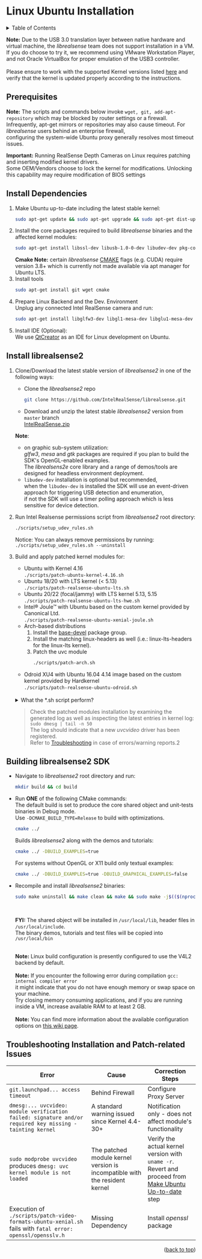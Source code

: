 <a name="readme-top"></a>

# Linux Ubuntu Installation

<!-- TABLE OF CONTENTS -->
<details>
  <summary>Table of Contents</summary>
  <ol>
    <li>
      <a href="#prerequisites">Prerequisites</a>
    </li>
    <li>
        <a href="#install-dependencies">Install Dependencies</a>
    </li>
    <li>
        <a href="#install-librealsense2">Install librealsense2</a>
    </li>
    <li>
        <a href="#building-librealsense2-sdk">Building librealsense2 SDK</a>
    </li>
    <li>
        <a href="#troubleshooting-installation-and-patch-related-issues">Troubleshooting Installation and Patch-related Issues</a>
    </li>
  </ol>
</details>

**Note:** Due to the USB 3.0 translation layer between native hardware and virtual machine, the *librealsense* team does not support installation in a VM. <br/>
If you do choose to try it, we recommend using VMware Workstation Player, and not Oracle VirtualBox for proper emulation of the USB3 controller.
<br/><br/> Please ensure to work with the supported Kernel versions listed [here](https://github.com/IntelRealSense/librealsense/releases/) and verify that the kernel is updated properly according to the instructions.

## Prerequisites

**Note:** The scripts and commands below invoke `wget, git, add-apt-repository` which may be blocked by router settings or a firewall. <br/>
Infrequently, apt-get mirrors or repositories may also cause timeout. For _librealsense_ users behind an enterprise firewall, <br/>
configuring the system-wide Ubuntu proxy generally resolves most timeout issues.

**Important:** Running RealSense Depth Cameras on Linux requires patching and inserting modified kernel drivers. <br/>
Some OEM/Vendors choose to lock the kernel for modifications. Unlocking this capability may require modification of BIOS settings

## Install Dependencies

1. Make Ubuntu up-to-date including the latest stable kernel:
   ```sh
   sudo apt-get update && sudo apt-get upgrade && sudo apt-get dist-upgrade
   ```
2. Install the core packages required to build _librealsense_ binaries and the affected kernel modules:
   ```sh
   sudo apt-get install libssl-dev libusb-1.0-0-dev libudev-dev pkg-config libgtk-3-dev cmake
   ```
   **Cmake Note:** certain _librealsense_ [CMAKE](https://cmake.org/download/) flags (e.g. CUDA) require version 3.8+ which is currently not made available via apt manager for Ubuntu LTS.
3. Install tools
   ```sh
   sudo apt-get install git wget cmake
   ```
4. Prepare Linux Backend and the Dev. Environment
   <br/>
   Unplug any connected Intel RealSense camera and run:
   <br/>
   ```sh
   sudo apt-get install libglfw3-dev libgl1-mesa-dev libglu1-mesa-dev at
   ```
5. Install IDE (Optional):
   <br/>
   We use [QtCreator](https://wiki.qt.io/Install_Qt_5_on_Ubuntu) as an IDE for Linux development on Ubuntu.

## Install librealsense2

1. Clone/Download the latest stable version of _librealsense2_ in one of the following ways:
   * Clone the _librealsense2_ repo
     ```sh
     git clone https://github.com/IntelRealSense/librealsense.git
     ```
   * Download and unzip the latest stable _librealsense2_ version from `master` branch <br/>
     [IntelRealSense.zip](https://github.com/IntelRealSense/librealsense/archive/master.zip)

   **Note**: <br/>
      * on graphic sub-system utilization: <br/>
      *glfw3*, *mesa* and *gtk* packages are required if you plan to build the SDK's OpenGL-enabled examples. <br/>
       The *librealsens2e* core library and a range of demos/tools are designed for headless environment deployment.
      * `libudev-dev` installation is optional but recommended, <br/>
        when the `libudev-dev` is installed the SDK will use an event-driven approach for triggering USB detection and enumeration, <br/>
        if not the SDK will use a timer polling approach which is less sensitive for device detection.

2. Run Intel Realsense permissions script from _librealsense2_ root directory:
   ```sh
   ./scripts/setup_udev_rules.sh
   ```
   Notice: You can always remove permissions by running: `./scripts/setup_udev_rules.sh --uninstall`

3. Build and apply patched kernel modules for:
   * Ubuntu with Kernel 4.16 <br/>
     `./scripts/patch-ubuntu-kernel-4.16.sh`
   * Ubuntu 18/20 with LTS kernel (< 5.13) <br/>
     `./scripts/patch-realsense-ubuntu-lts.sh`
   * Ubuntu 20/22 (focal/jammy) with LTS kernel 5.13, 5.15 <br/>
     `./scripts/patch-realsense-ubuntu-lts-hwe.sh`
   * Intel® Joule™ with Ubuntu based on the custom kernel provided by Canonical Ltd.  
     `./scripts/patch-realsense-ubuntu-xenial-joule.sh`
   * Arch-based distributions
     1. Install the [base-devel](https://www.archlinux.org/groups/x86_64/base-devel/) package group.
     2. Install the matching linux-headers as well (i.e.: linux-lts-headers for the linux-lts kernel).
     3. Patch the uvc module
        ```sh
        ./scripts/patch-arch.sh
        ```
   * Odroid XU4 with Ubuntu 16.04 4.14 image based on the custom kernel provided by Hardkernel
     <br/>
     `./scripts/patch-realsense-ubuntu-odroid.sh`
   
   <br/>
   <details>
   <summary>What the *.sh script perform?</summary>
      The script above will download, patch and build realsense-affected kernel modules (drivers).<br/>
      Then it will attempt to insert the patched module instead of the active one. If failed
      the original uvc modules will be restored.
   </details>

   >  Check the patched modules installation by examining the generated log as well as inspecting the latest entries in kernel log:<br />
       `sudo dmesg | tail -n 50`<br />
       The log should indicate that a new _uvcvideo_ driver has been registered.  
       Refer to [Troubleshooting](#troubleshooting-installation-and-patch-related-issues) in case of errors/warning reports.2
   
## Building librealsense2 SDK

  * Navigate to _librealsense2_ root directory and run:
    ```sh
    mkdir build && cd build
    ```
  * Run **ONE** of the following CMake commands:
    <br/>
    The default build is set to produce the core shared object and unit-tests binaries in Debug mode. <br/>
    Use `-DCMAKE_BUILD_TYPE=Release` to build with optimizations.
    ```sh
    cmake ../
    ```
    Builds _librealsense2_ along with the demos and tutorials:
    ```sh
    cmake ../ -DBUILD_EXAMPLES=true
    ```
    For systems without OpenGL or X11 build only textual examples:
    ```sh
    cmake ../ -DBUILD_EXAMPLES=true -DBUILD_GRAPHICAL_EXAMPLES=false
    ```
  * Recompile and install _librealsense2_ binaries:
    <br/>
    ```sh
    sudo make uninstall && make clean && make && sudo make -j$(($(nproc)-1)) install
    ```
    <br/>

    **FYI:** The shared object will be installed in `/usr/local/lib`, header files in `/usr/local/include`. <br/>
    The binary demos, tutorials and test files will be copied into `/usr/local/bin` <br/><br/>

    **Note:** Linux build configuration is presently configured to use the V4L2 backend by default. <br/><br/>
    **Note:** If you encounter the following error during compilation `gcc: internal compiler error` <br/>
    it might indicate that you do not have enough memory or swap space on your machine. <br/>
    Try closing memory consuming applications, and if you are running inside a VM, increase available RAM to at least 2 GB. <br/><br/>
    **Note:** You can find more information about the available configuration options on [this wiki page](https://github.com/IntelRealSense/librealsense/wiki/Build-Configuration).

## Troubleshooting Installation and Patch-related Issues

| Error                                                                                                      | Cause                                                                      | Correction Steps                                                                                                                    |
|------------------------------------------------------------------------------------------------------------|----------------------------------------------------------------------------|-------------------------------------------------------------------------------------------------------------------------------------|
| `git.launchpad... access timeout`                                                                          | Behind Firewall                                                            | Configure Proxy Server                                                                                                              |
| `dmesg:... uvcvideo: module verification failed: signature and/or required key missing - tainting kernel`  | A standard warning issued since Kernel 4.4-30+                             | Notification only - does not affect module's functionality                                                                          |
| `sudo modprobe uvcvideo` produces `dmesg: uvc kernel module is not loaded`                                 | The patched module kernel version is incompatible with the resident kernel | Verify the actual kernel version with `uname -r`.<br />Revert and proceed from [Make Ubuntu Up-to-date](#install-dependencies) step |
| Execution of `./scripts/patch-video-formats-ubuntu-xenial.sh` fails with `fatal error: openssl/opensslv.h` | Missing Dependency                                                         | Install _openssl_ package                                                                                                           |

  <p align="right">(<a href="#readme-top">back to top</a>)</p>